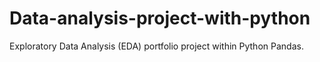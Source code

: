# Data-analysis-project-with-python
Exploratory Data Analysis (EDA) portfolio project within Python Pandas.
